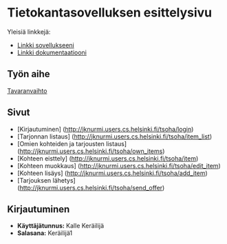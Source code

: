 # Tietokantasovelluksen esittelysivu

Yleisiä linkkejä:

* [Linkki sovellukseeni](http://jknurmi.users.cs.helsinki.fi/tsoha/)
* [Linkki dokumentaatiooni](https://github.com/OtterleyW/Tsoha-Bootstrap/blob/master/doc/dokumentaatio.pdf)

## Työn aihe

[Tavaranvaihto](http://advancedkittenry.github.io/suunnittelu_ja_tyoymparisto/aiheet/Tavaranvaihto.html) 

## Sivut

* [Kirjautuminen] (http://jknurmi.users.cs.helsinki.fi/tsoha/login)
* [Tarjonnan listaus] (http://jknurmi.users.cs.helsinki.fi/tsoha/item_list)
* [Omien kohteiden ja tarjousten listaus] (http://jknurmi.users.cs.helsinki.fi/tsoha/own_items)
* [Kohteen eisttely] (http://jknurmi.users.cs.helsinki.fi/tsoha/item)
* [Kohteen muokkaus] (http://jknurmi.users.cs.helsinki.fi/tsoha/edit_item)
* [Kohteen lisäys] (http://jknurmi.users.cs.helsinki.fi/tsoha/add_item)
* [Tarjouksen lähetys] (http://jknurmi.users.cs.helsinki.fi/tsoha/send_offer)

## Kirjautuminen
* **Käyttäjätunnus:** Kalle Keräilijä
* **Salasana:** Keräilijä1
